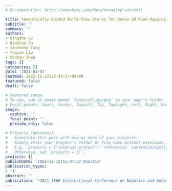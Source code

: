 ```yaml
---
# Documentation: https://wowchemy.com/docs/managing-content/

title: Semantically Guided Multi-View Stereo for Dense 3D Road Mapping
subtitle: ''
summary: ''
authors:
- Mingzhe Lv
- Diantao Tu
- Xincheng Tang
- Yuqian Liu
- Shuhan Shen
tags: []
categories: []
date: '2021-01-01'
lastmod: 2022-12-15T23:47:57+08:00
featured: false
draft: false

# Featured image
# To use, add an image named `featured.jpg/png` to your page's folder.
# Focal points: Smart, Center, TopLeft, Top, TopRight, Left, Right, BottomLeft, Bottom, BottomRight.
image:
  caption: ''
  focal_point: ''
  preview_only: false

# Projects (optional).
#   Associate this post with one or more of your projects.
#   Simply enter your project's folder or file name without extension.
#   E.g. `projects = ["internal-project"]` references `content/project/deep-learning/index.md`.
#   Otherwise, set `projects = []`.
projects: []
publishDate: '2022-12-15T15:47:57.055781Z'
publication_types:
- '1'
abstract: ''
publication: '*2021 IEEE International Conference on Robotics and Automation (ICRA)*'
---
```

